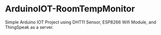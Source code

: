 # ArduinoIOT-RoomTempMonitor
Simple Arduino IOT Project using DHT11 Sensor, ESP8266 Wifi Module, and ThingSpeak as a server.
